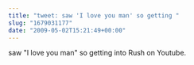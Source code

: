 ```yaml
---
title: "tweet: saw 'I love you man' so getting "
slug: "1679031177"
date: "2009-05-02T15:21:49+00:00"
---
```

saw "I love you man" so getting into Rush on Youtube.